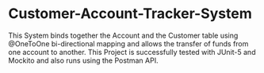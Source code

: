 # Customer-Account-Tracker-System

This System binds together the Account and the Customer table using @OneToOne bi-directional mapping
and allows the transfer of funds from one account to another. This Project is successfully tested with 
JUnit-5 and Mockito and also runs using the Postman API.
